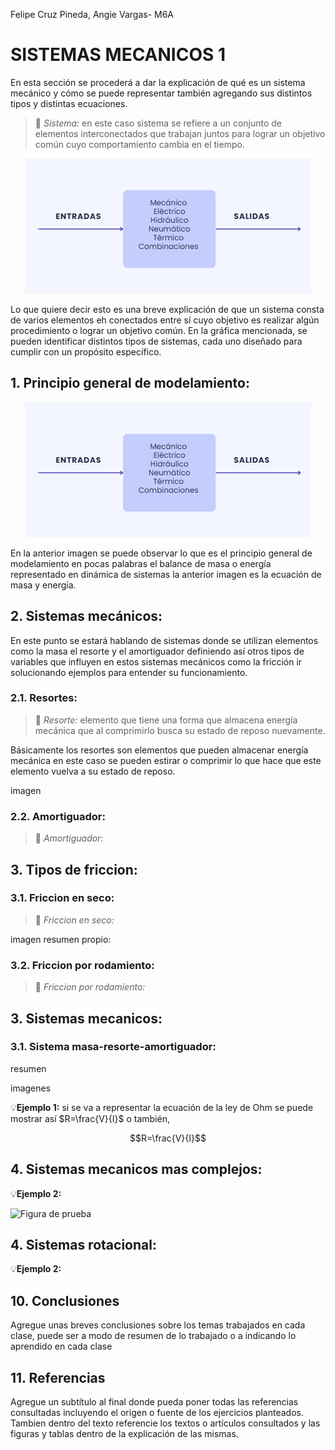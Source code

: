 Felipe Cruz Pineda, Angie Vargas- M6A
# SISTEMAS MECANICOS 1 
En esta sección se procederá a dar la explicación de qué es un sistema mecánico y cómo se puede representar también agregando sus distintos tipos y distintas ecuaciones.
>🔑 *Sistema:* en este caso sistema se refiere a un conjunto de elementos interconectados que trabajan juntos para lograr un objetivo común cuyo comportamiento cambia en el tiempo.


<p align="center">
    <img src="./Imagenes/Sistema. PNG.PNG" alt="Figura de sistema" />
</p>




Lo que quiere decir esto es una breve explicación de que un sistema consta de varios elementos eh conectados entre sí cuyo objetivo es realizar algún procedimiento o lograr un objetivo común.
En la gráfica mencionada, se pueden identificar distintos tipos de sistemas, cada uno diseñado para cumplir con un propósito específico.

## 1. Principio general de modelamiento:

<p align="center">
    <img src="./Imagenes/Sistema. PNG.PNG" alt="Figura de sistema" />
</p>

En la anterior imagen se puede observar lo que es el principio general de modelamiento en pocas palabras el balance de masa o energía representado en dinámica de sistemas la anterior imagen es la ecuación de masa y energía.


## 2. Sistemas mecánicos:
En este punto se estará hablando de sistemas donde se utilizan elementos como la masa el resorte y el amortiguador definiendo así otros tipos de variables que influyen en estos sistemas mecánicos como la fricción ir solucionando ejemplos para entender su funcionamiento.

### 2.1. Resortes:
>🔑 *Resorte:* elemento que tiene una forma que almacena energía mecánica que al comprimirlo busca su estado de reposo nuevamente.

Básicamente los resortes son elementos que pueden almacenar energía mecánica en este caso se pueden estirar o comprimir lo que hace que este elemento vuelva a su estado de reposo.

imagen 
### 2.2. Amortiguador:
>🔑 *Amortiguador:* 

## 3. Tipos de friccion:
### 3.1. Friccion  en seco:
>🔑 *Friccion en seco:*

imagen 
 resumen propio:

 ### 3.2. Friccion por rodamiento:
 >🔑 *Friccion por rodamiento:*

 
## 3. Sistemas mecanicos:

### 3.1. Sistema masa-resorte-amortiguador:

resumen

imagenes

💡**Ejemplo 1:** si se va a representar la ecuación de la ley de Ohm se puede mostrar así $R=\frac{V}{I}$ o también,

$$R=\frac{V}{I}$$

## 4. Sistemas mecanicos mas complejos:

💡**Ejemplo 2:**

![Figura de prueba](images/plantilla/Captura2.PNG)

## 4. Sistemas rotacional:

💡**Ejemplo 2:**

## 10. Conclusiones
Agregue unas breves conclusiones sobre los temas trabajados en cada clase, puede ser a modo de resumen de lo trabajado o a indicando lo aprendido en cada clase

## 11. Referencias
Agregue un subtítulo al final donde pueda poner todas las referencias consultadas incluyendo el origen o fuente de los ejercicios planteados. Tambien dentro del texto referencie los textos o artículos consultados y las figuras y tablas dentro de la explicación de las mismas.
